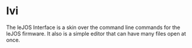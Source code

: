 # lvi
 The leJOS Interface is a skin over the command line commands for the leJOS firmware. It also is a simple editor that can have many files open at once.
